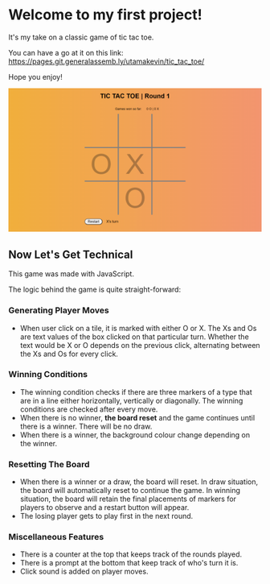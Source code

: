 # Welcome to my first project!

It's my take on a classic game of tic tac toe.

You can have a go at it on this link:
https://pages.git.generalassemb.ly/utamakevin/tic_tac_toe/

Hope you enjoy!

![Screenshot of tic_tac_toe](./app_screenshot.png)

## Now Let's Get Technical

This game was made with JavaScript.

The logic behind the game is quite straight-forward:

### Generating Player Moves
- When user click on a tile, it is marked with either O or X. The Xs and Os are text values of the box clicked on that particular turn. Whether the text would be X or O depends on the previous click, alternating between the Xs and Os for every click.

### Winning Conditions
- The winning condition checks if there are three markers of a type that are in a line either horizontally, vertically or diagonally. The winning conditions are checked after every move.
- When there is no winner, **the board reset** and the game continues until there is a winner. There will be no draw.
- When there is a winner, the background colour change depending on the winner.

### Resetting The Board
- When there is a winner or a draw, the board will reset. In draw situation, the board will automatically reset to continue the game. In winning situation, the board will retain the final placements of markers for players to observe and a restart button will appear.
- The losing player gets to play first in the next round.

### Miscellaneous Features
- There is a counter at the top that keeps track of the rounds played.
- There is a prompt at the bottom that keep track of who's turn it is.
- Click sound is added on player moves.
